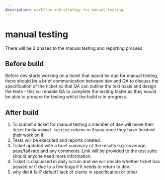 ```yaml
---
description: workflow and strategy for manual testing
---
```


# manual testing

There will be 2 phases to the manual testing and reporting process:

## Before build

Before dev starts working on a ticket that would be due for manual testing, there should be a brief communication between dev and QA to discuss the specification of the ticket so that QA can outline the test basis and design the tests - this will enable QA to complete the testing faster as they would be able to prepare for testing whilst the build is in progress.



## After build

1. To submit a ticket for manual testing a member of dev will move their ticket the`QA manual testing` column in Asana once they have finished their work on it.
2. Tests will be executed and reports created. 
3. Ticket updated with a brief summary of the results e.g. coverage, pass/fail rate and any comments. Link will be provided to the test suite should anyone need more information. 
4. Ticket is discussed in daily scrum and we will decide whether ticket has passed or if due to a few bugs if it needs to return to dev. 
5. why did it fail? defect? lack of clarity in specification or other





